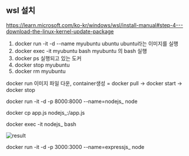 ## wsl 설치

https://learn.microsoft.com/ko-kr/windows/wsl/install-manual#step-4---download-the-linux-kernel-update-package

1. docker run -it -d --name myubuntu ubuntu
   ubuntu라는 이미지를 실행
2. docker exec -it myubuntu bash
   myubuntu 의 bash 실행
3. docker ps
   실행되고 있는 도커
4. docker stop myubuntu
5. docker rm myubuntu

docker run
이미지 파일 다운, container생성 = docker pull -> docker start -> docker stop

docker run -it -d -p 8000:8000 --name=nodejs\_ node

docker cp app.js nodejs\_:/app.js

docker exec -it nodejs\_ bash

![result](https://user-images.githubusercontent.com/81845513/223606118-f41558ae-b1db-4c88-8412-95d569fe8402.png)

docker run -it -d -p 3000:3000 --name=expressjs\_ node
